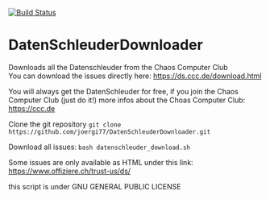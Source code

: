 [![Build Status](https://travis-ci.org/joergi/DatenSchleuderDownloader.svg?branch=master)](https://travis-ci.org/joergi/DatenSchleuderDownloader)
# DatenSchleuderDownloader
Downloads all the Datenschleuder from the Chaos Computer Club     
You can download the issues directly here: https://ds.ccc.de/download.html


You will always get the DatenSchleuder for free, if you join the Chaos Computer Club (just do it!) 
more infos about the Choas Computer Club: https://ccc.de

Clone the git repository
  `git clone https://github.com/joergi77/DatenSchleuderDownloader.git`
  
Download all issues:
  `bash datenschleuder_download.sh`

Some issues are only available as HTML under this link:
https://www.offiziere.ch/trust-us/ds/

this script is under GNU GENERAL PUBLIC LICENSE 
